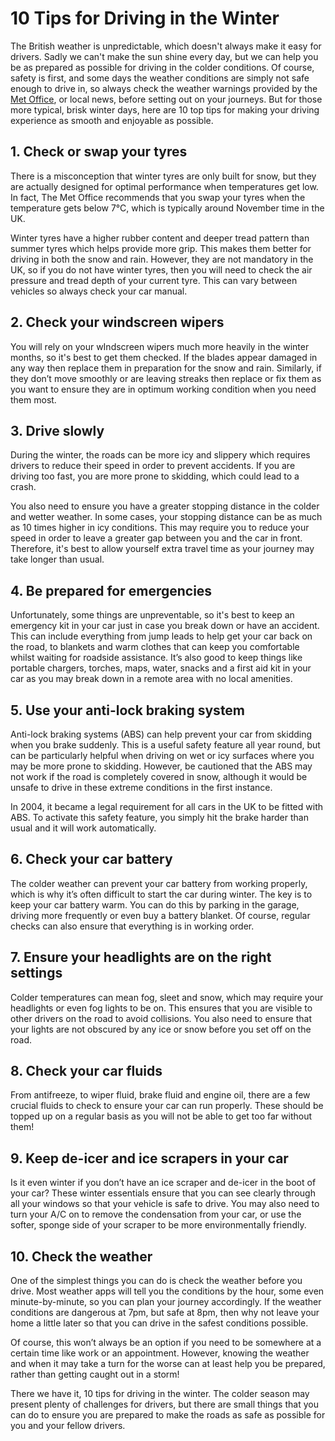 # 10 Tips for Driving in the Winter

The British weather is unpredictable, which doesn't always make it easy for drivers. Sadly we can't make the sun shine every day, but we can help you be as prepared as possible for driving in the colder conditions. Of course, safety is first, and some days the weather conditions are simply not safe enough to drive in, so always check the weather warnings provided by the [Met Office](https://www.metoffice.gov.uk/weather/warnings-and-advice/uk-warnings), or local news, before setting out on your journeys. But for those more typical, brisk winter days, here are 10 top tips for making your driving experience as smooth and enjoyable as possible.

## 1. Check or swap your tyres

There is a misconception that winter tyres are only built for snow, but they are actually designed for optimal performance when temperatures get low. In fact, The Met Office recommends that you swap your tyres when the temperature gets below 7°C, which is typically around November time in the UK.

Winter tyres have a higher rubber content and deeper tread pattern than summer tyres which helps provide more grip. This makes them better for driving in both the snow and rain. However, they are not mandatory in the UK, so if you do not have winter tyres, then you will need to check the air pressure and tread depth of your current tyre. This can vary between vehicles so always check your car manual.

## 2. Check your windscreen wipers

You will rely on your wIndscreen wipers much more heavily in the winter months, so it's best to get them checked. If the blades appear damaged in any way then replace them in preparation for the snow and rain. Similarly, if they don’t move smoothly or are leaving streaks then replace or fix them as you want to ensure they are in optimum working condition when you need them most.

## 3. Drive slowly

During the winter, the roads can be more icy and slippery which requires drivers to reduce their speed in order to prevent accidents. If you are driving too fast, you are more prone to skidding, which could lead to a crash.

You also need to ensure you have a greater stopping distance in the colder and wetter weather. In some cases, your stopping distance can be as much as 10 times higher in icy conditions. This may require you to reduce your speed in order to leave a greater gap between you and the car in front. Therefore, it's best to allow yourself extra travel time as your journey may take longer than usual.

## 4. Be prepared for emergencies

Unfortunately, some things are unpreventable, so it's best to keep an emergency kit in your car just in case you break down or have an accident. This can include everything from jump leads to help get your car back on the road, to blankets and warm clothes that can keep you comfortable whilst waiting for roadside assistance. It’s also good to keep things like portable chargers, torches, maps, water, snacks and a first aid kit in your car as you may break down in a remote area with no local amenities.

## 5. Use your anti-lock braking system

Anti-lock braking systems (ABS) can help prevent your car from skidding when you brake suddenly. This is a useful safety feature all year round, but can be particularly helpful when driving on wet or icy surfaces where you may be more prone to skidding. However, be cautioned that the ABS may not work if the road is completely covered in snow, although it would be unsafe to drive in these extreme conditions in the first instance.

In 2004, it became a legal requirement for all cars in the UK to be fitted with ABS. To activate this safety feature, you simply hit the brake harder than usual and it will work automatically.

## 6. Check your car battery

The colder weather can prevent your car battery from working properly, which is why it’s often difficult to start the car during winter. The key is to keep your car battery warm. You can do this by parking in the garage, driving more frequently or even buy a battery blanket. Of course, regular checks can also ensure that everything is in working order.

## 7. Ensure your headlights are on the right settings

Colder temperatures can mean fog, sleet and snow, which may require your headlights or even fog lights to be on. This ensures that you are visible to other drivers on the road to avoid collisions. You also need to ensure that your lights are not obscured by any ice or snow before you set off on the road.

## 8. Check your car fluids

From antifreeze, to wiper fluid, brake fluid and engine oil, there are a few crucial fluids to check to ensure your car can run properly. These should be topped up on a regular basis as you will not be able to get too far without them!

## 9. Keep de-icer and ice scrapers in your car

Is it even winter if you don’t have an ice scraper and de-icer in the boot of your car? These winter essentials ensure that you can see clearly through all your windows so that your vehicle is safe to drive. You may also need to turn your A/C on to remove the condensation from your car, or use the softer, sponge side of your scraper to be more environmentally friendly.

## 10. Check the weather

One of the simplest things you can do is check the weather before you drive. Most weather apps will tell you the conditions by the hour, some even minute-by-minute, so you can plan your journey accordingly. If the weather conditions are dangerous at 7pm, but safe at 8pm, then why not leave your home a little later so that you can drive in the safest conditions possible.

Of course, this won’t always be an option if you need to be somewhere at a certain time like work or an appointment. However, knowing the weather and when it may take a turn for the worse can at least help you be prepared, rather than getting caught out in a storm!

There we have it, 10 tips for driving in the winter. The colder season may present plenty of challenges for drivers, but there are small things that you can do to ensure you are prepared to make the roads as safe as possible for you and your fellow drivers.